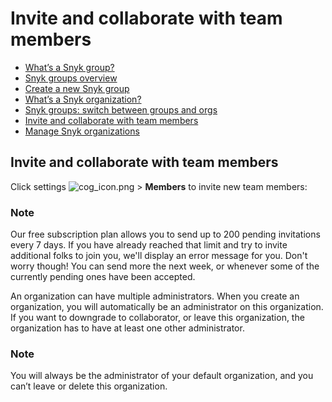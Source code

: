 # Invite and collaborate with team members

* [ What’s a Snyk group?](/hc/en-us/articles/360004037617-What-s-a-Snyk-group-)
* [ Snyk groups overview](/hc/en-us/articles/360004008378-Snyk-groups-overview)
* [ Create a new Snyk group](/hc/en-us/articles/360004008398-Create-a-new-Snyk-group)
* [ What’s a Snyk organization?](/hc/en-us/articles/360004037637-What-s-a-Snyk-organization-)
* [ Snyk groups: switch between groups and orgs](/hc/en-us/articles/360003946717-Snyk-groups-switch-between-groups-and-orgs)
* [ Invite and collaborate with team members](/hc/en-us/articles/360004399238-Invite-and-collaborate-with-team-members)
* [ Manage Snyk organizations](/hc/en-us/articles/360004008418-Manage-Snyk-organizations)

##  Invite and collaborate with team members

Click settings ![cog\_icon.png](https://support.snyk.io/hc/article_attachments/4402908592145/cog_icon.png) &gt; **Members** to invite new team members:

### Note

Our free subscription plan allows you to send up to 200 pending invitations every 7 days. If you have already reached that limit and try to invite additional folks to join you, we'll display an error message for you. Don't worry though! You can send more the next week, or whenever some of the currently pending ones have been accepted.

An organization can have multiple administrators. When you create an organization, you will automatically be an administrator on this organization. If you want to downgrade to collaborator, or leave this organization, the organization has to have at least one other administrator.

### Note

You will always be the administrator of your default organization, and you can’t leave or delete this organization.

